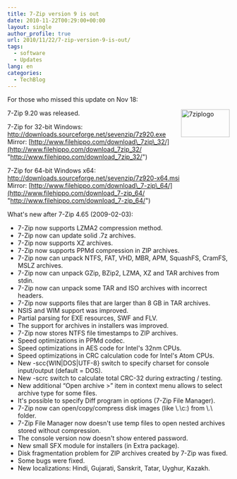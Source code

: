 ```yaml
---
title: 7-Zip version 9 is out
date: 2010-11-22T00:29:00+00:00
layout: single
author_profile: true
url: 2010/11/22/7-zip-version-9-is-out/
tags:
  - software
  - Updates
lang: en
categories: 
  - TechBlog
---
```

For those who missed this update on Nov 18:

[<img title="7ziplogo" border="0" alt="7ziplogo" align="right" src="http://lh4.ggpht.com/_vaUVXcmC3OI/TOmyR3JjWNI/AAAAAAAADMY/7bD0gUEQdUo/7ziplogo_thumb%5B1%5D.png?imgmax=800" width="110" height="63" />](http://lh3.ggpht.com/_vaUVXcmC3OI/TOmyO7vKyrI/AAAAAAAADMU/vdhHUycKUqs/s1600-h/7ziplogo%5B3%5D.png)7-Zip 9.20 was released.

7-Zip for 32-bit Windows:  
<http://downloads.sourceforge.net/sevenzip/7z920.exe>  
Mirror: [http://www.filehippo.com/download\_7zip\_32/](http://www.filehippo.com/download_7zip_32/ "http://www.filehippo.com/download_7zip_32/")

7-Zip for 64-bit Windows x64:  
<http://downloads.sourceforge.net/sevenzip/7z920-x64.msi>  
Mirror: [http://www.filehippo.com/download\_7-zip\_64/](http://www.filehippo.com/download_7-zip_64/ "http://www.filehippo.com/download_7-zip_64/")

What's new after 7-Zip 4.65 (2009-02-03): 

  * 7-Zip now supports LZMA2 compression method.
  * 7-Zip now can update solid .7z archives.
  * 7-Zip now supports XZ archives.
  * 7-Zip now supports PPMd compression in ZIP archives.
  * 7-Zip now can unpack NTFS, FAT, VHD, MBR, APM, SquashFS, CramFS, MSLZ archives.
  * 7-Zip now can unpack GZip, BZip2, LZMA, XZ and TAR archives from stdin.
  * 7-Zip now can unpack some TAR and ISO archives with incorrect headers.
  * 7-Zip now supports files that are larger than 8 GB in TAR archives.
  * NSIS and WIM support was improved.
  * Partial parsing for EXE resources, SWF and FLV.
  * The support for archives in installers was improved.
  * 7-Zip now stores NTFS file timestamps to ZIP archives.
  * Speed optimizations in PPMd codec.
  * Speed optimizations in AES code for Intel's 32nm CPUs.
  * Speed optimizations in CRC calculation code for Intel's Atom CPUs.
  * New -scc{WIN|DOS|UTF-8} switch to specify charset for console input/output (default = DOS).
  * New -scrc switch to calculate total CRC-32 during extracting / testing.
  * New additional “Open archive >” item in context menu allows to select archive type for some files.
  * It's possible to specify Diff program in options (7-Zip File Manager).
  * 7-Zip now can open/copy/compress disk images (like \\.\c:) from \\.\ folder.
  * 7-Zip File Manager now doesn't use temp files to open nested archives stored without compression.
  * The console version now doesn't show entered password.
  * New small SFX module for installers (in Extra package).
  * Disk fragmentation problem for ZIP archives created by 7-Zip was fixed.
  * Some bugs were fixed.
  * New localizations: Hindi, Gujarati, Sanskrit, Tatar, Uyghur, Kazakh.